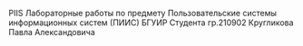 PIIS
Лабораторные работы по предмету Пользовательские системы информационных систем (ПИИС) БГУИР
Студента гр.210902 Кругликова Павла Александовича
